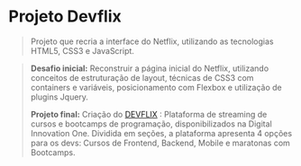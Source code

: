 # Projeto Devflix
>Projeto que recria a interface do Netflix, utilizando as tecnologias HTML5, CSS3 e JavaScript.  

>**Desafio inicial:** Reconstruir a página inicial do Netflix, utilizando conceitos de estruturação de layout, técnicas de CSS3 com containers e variáveis, posicionamento com Flexbox e utilização de plugins Jquery. 
>
>**Projeto final:** Criação do [DEVFLIX](https://yagomouro.github.io/devflix/) : Plataforma de streaming de cursos e bootcamps de programação, disponibilizados na Digital Innovation One. Dividida em seções, a plataforma apresenta 4 opções para os devs: Cursos de Frontend, Backend, Mobile e maratonas com Bootcamps.
